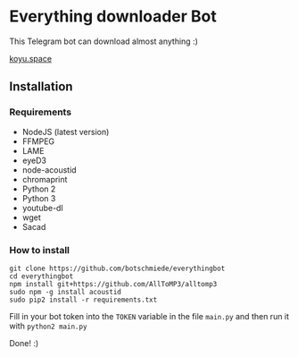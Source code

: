 # Everything downloader Bot

This Telegram bot can download almost anything :)

[koyu.space](http://koyu.space)

## Installation

### Requirements

- NodeJS (latest version)
- FFMPEG
- LAME
- eyeD3
- node-acoustid
- chromaprint
- Python 2
- Python 3
- youtube-dl
- wget
- Sacad

### How to install

```
git clone https://github.com/botschmiede/everythingbot
cd everythingbot
npm install git+https://github.com/AllToMP3/alltomp3
sudo npm -g install acoustid
sudo pip2 install -r requirements.txt
```

Fill in your bot token into the `TOKEN` variable in the file `main.py` and then run it with `python2 main.py`

Done! :)
